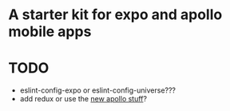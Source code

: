 # A starter kit for expo and apollo mobile apps


# TODO

- eslint-config-expo or eslint-config-universe???
- add redux or use the [new apollo stuff](https://dev-blog.apollodata.com/the-future-of-state-management-dd410864cae2)?